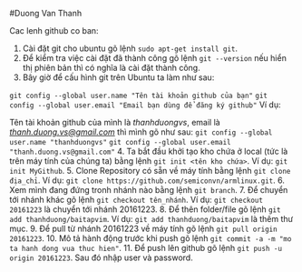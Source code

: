#Duong Van Thanh

Cac lenh github co ban:

1. Cài đặt git cho ubuntu gõ lệnh `sudo apt-get install git`.
2. Để kiểm tra việc cài đặt đã thành công gõ lệnh `git --version` nếu hiển thị phiên bản thì có nghĩa là cài đặt thành công.
3. Bây giờ để cấu hình git trên Ubuntu ta làm như sau:

 `git config --global user.name "Tên tài khoản github của bạn"`
 `git config --global user.email "Email bạn dùng để đăng ký github"`
 Ví dụ:

 Tên tài khoản github của mình là *thanhduongvs*, email là *thanh.duong.vs@gmail.com* thì mình gõ như sau:
 `git config --global user.name "thanhduongvs"`
 `git config --global user.email "thanh.duong.vs@gmail.com"`
4. Ta bắt đầu khởi tạo kho chứa ở local (tức là trên máy tính của chúng ta) bằng lệnh `git init <tên kho chứa>`. Ví dụ: `git init MyGithub`.
5. Clone Repository có sẵn về máy tính bằng lệnh `git clone địa_chỉ`. Ví dụ: `git clone https://github.com/semiconvn/armlinux.git`.
6. Xem mình đang đứng tronh nhánh nào bằng lệnh `git branch`.
7. Để chuyển tới nhánh khác gõ lệnh `git checkout tên_nhánh`. Ví dụ: `git checkout 20161223` là chuyển tới nhánh 20161223.
8. Để thên folder/file gõ lệnh `git add thanhduong/baitapvim`. Ví dụ: `git add thanhduong/baitapvim` là thêm thư mục.
9. Để pull từ nhánh 20161223 về máy tính gõ lệnh `git pull origin 20161223`.
10. Mô tả hành động trước khi push gõ lệnh `git commit -a -m "mo ta hanh dong vua thuc hien"`.
11. Để push lên github gõ lệnh `git push -u origin 20161223`. Sau đó nhập user và password. 
